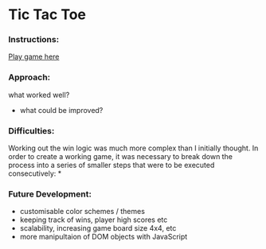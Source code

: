 # Tic Tac Toe
### Instructions:
[Play game here](https://j-schreiner.github.io/tic_tac_toe/)

### Approach:
what worked well?
- what could be improved?

### Difficulties:
Working out the win logic was much more complex than I initially thought. In order to create a working game, it was necessary to break down the process into a series of smaller steps that were to be executed consecutively:
* 

### Future Development:
- customisable color schemes / themes
- keeping track of wins, player high scores etc
- scalability, increasing game board size 4x4, etc
- more manipultaion of DOM objects with JavaScript